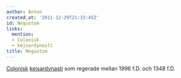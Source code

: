 ```yaml
---
author: Anton
created_at: '2011-12-29T21:15:45Z'
id: Negustum
links:
  mention:
  - Colonisk
  - kejsardynasti
title: Negustum
---
```


[Colonisk][] [kejsardynasti] som regerade mellan 1996 f.D. och 1348 f.D.

  [Colonisk]: Colonisk
  [kejsardynasti]: kejsardynasti
